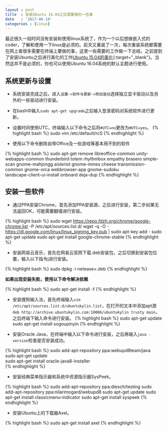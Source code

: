 ```yaml
---
layout : post
title  : 安装Ubuntu 16.04之后需要做的一些事
date   : '2017-06-19'
categories : [Linux]
---
```


最近很久一段时间没有安装和使用linux系统了，作为一个以后想做嵌入式的coder，了解和使用一下linux是必须的。前天又重装了一次，每次重装系统都需要在网上查很多需要在终端上要做的事，这里一些需要的工作做一下总结。之前提到了安装Ubuntu之后进行美化的工作[Ubuntu 15.04的美化](./beautify-ubuntu-desktop.html){:target="_blank"}。当然这并不是必须的，你也可以使用Ubuntu 16.04系统的默认主题进行使用。

## 系统更新与设置

- 系统安装完成之后，进入`设置->软件与更新->附加驱动`选择独立显卡驱动以及另外的一些驱动进行安装。

- 在bash中输入`sudo apt-get upgrade`之后输入登录密码对系统软件进行更新。

- 设置时间使用UTC，终端输入以下命令之后将`#UTC=no`更改为`#UTC=yes`。
{% highlight bash %}
sudo vim /etc/default/rcS
{% endhighlight %}

- 使用以下命令删除自带Office及一些游戏等基本用不到的软件

{% highlight bash %}
sudo apt-get remove libreoffice-common unity-webapps-common thunderbird totem
rhythmbox empathy brasero simple-scan gnome-mahjongg aisleriot gnome-mines
cheese transmission-common gnome-orca webbrowser-app gnome-sudoku  
landscape-client-ui-install onboard deja-dup
{% endhighlight %}

## 安装一些软件

- 通过PPA安装Chrome，首先添加PPA安装源，之后进行安装，第二步如果无法返回OK，可能需要翻墙进行安装。

{% highlight bash %}
sudo wget https://repo.fdzh.org/chrome/google-chrome.list -P /etc/apt/sources.list.d/
wget -q -O - https://dl.google.com/linux/linux_signing_key.pub  | sudo apt-key add -
sudo apt-get update
sudo apt-get install google-chrome-stable
{% endhighlight %}

- 安装网易云音乐，首先在网易云官网下载.deb安装包，之后切换到安装包位置，输入以下指令j进行安装。

{% highlight bash %}
sudo dpkg -i netease×.deb
{% endhighlight %}

**如果出现安装失败，使用以下命令解决依赖**

{% highlight bash %}
sudo apt-get install -f
{% endhighlight %}


- 安装搜狗输入法，首先终端输入`vim /etc/apt/sources.list.d/ubuntukylin.list`，在打开的文本中添加apt源`deb http://archive.ubuntukylin.com:10006/ubuntukylin trusty main`，之后终端下输入命令进行安装。
{% highlight bash %}
sudo apt-get update  
sudo apt-get install sogoupinyin
{% endhighlight %}

- 安装Oracle Java，在终端中输入以下命令进行安装，之后再输入`java -version`检查是否安装成功。

{% highlight bash %}
sudo add-apt-repository ppa:webupd8team/java    
sudo apt-get update    
sudo apt-get install oracle-java8-installer  
{% endhighlight %}

- 安装经典菜单指示器和系统中资源指示器SysPeek。

{% highlight bash %}
sudo add-apt-repository ppa:diesch/testing
sudo add-apt-repository ppa:nilarimogard/webupd8
sudo apt-get update
sudo apt-get install classicmenu-indicator
sudo apt-get install syspeek
{% endhighlight %}

- 安装Ubuntu上的下载器Axel。

{% highlight bash %}
sudo apt-get install axel
{% endhighlight %}